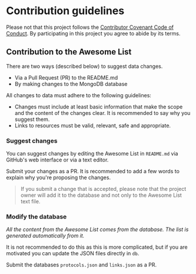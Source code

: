 Contribution guidelines
=======================

Please not that this project follows the [Contributor Covenant Code of
Conduct](https://www.contributor-covenant.org/version/1/4/code-of-conduct/). By
participating in this project you agree to abide by its terms.

Contribution to the Awesome List
--------------------------------

There are two ways (described below) to suggest data changes.

- Via a Pull Request (PR) to the README.md
- By making changes to the MongoDB database

All changes to data must adhere to the following guidelines:

- Changes must include at least basic information that make the scope and the
  content of the changes clear. It is recommended to say why you suggest them.  
- Links to resources must be valid, relevant, safe and appropriate.

### Suggest changes

You can suggest changes by editing the Awesome List in `README.md` via GitHub's
web interface or via a text editor.

Submit your changes as a PR. It is recommended to add a few words to
explain why you're proposing the changes.

> If you submit a change that is accepted, please note that the project owner
  will add it to the database and not only to the Awesome List text file.

### Modify the database

*All the content from the Awesome List comes from the database. The list is*
*generated automatically from it.*

It is not recommended to do this as this is more complicated, but if you are
motivated you can update the JSON files directly in `db`.

Submit the databases `protocols.json` and `links.json` as a PR.
